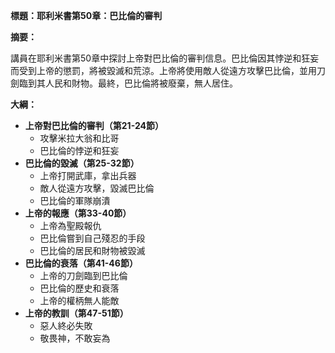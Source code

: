 **標題：耶利米書第50章：巴比倫的審判**

**摘要：**

講員在耶利米書第50章中探討上帝對巴比倫的審判信息。巴比倫因其悖逆和狂妄而受到上帝的懲罰，將被毀滅和荒涼。上帝將使用敵人從遠方攻擊巴比倫，並用刀劍臨到其人民和財物。最終，巴比倫將被廢棄，無人居住。

**大綱：**

* **上帝對巴比倫的審判（第21-24節）**
    * 攻擊米拉大翁和比哥
    * 巴比倫的悖逆和狂妄
* **巴比倫的毀滅（第25-32節）**
    * 上帝打開武庫，拿出兵器
    * 敵人從遠方攻擊，毀滅巴比倫
    * 巴比倫的軍隊崩潰
* **上帝的報應（第33-40節）**
    * 上帝為聖殿報仇
    * 巴比倫嘗到自己殘忍的手段
    * 巴比倫的居民和財物被毀滅
* **巴比倫的衰落（第41-46節）**
    * 上帝的刀劍臨到巴比倫
    * 巴比倫的歷史和衰落
    * 上帝的權柄無人能敵
* **上帝的教訓（第47-51節）**
    * 惡人終必失敗
    * 敬畏神，不敢妄為
